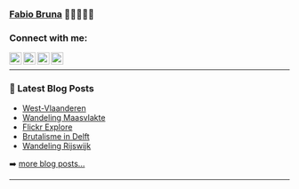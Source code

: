 ### [Fabio Bruna][website] 👋👋🏼👋🏿

### Connect with me:

[<img align="left" alt="Fabio Bruna | Twitter" width="22px" src="https://cdn.jsdelivr.net/npm/simple-icons@v3/icons/twitter.svg" />][twitter]
[<img align="left" alt="Fabio Bruna | LinkedIn" width="22px" src="https://cdn.jsdelivr.net/npm/simple-icons@v3/icons/linkedin.svg" />][linkedin]
[<img align="left" alt="Fabio Bruna | Instagram" width="22px" src="https://cdn.jsdelivr.net/npm/simple-icons@v3/icons/instagram.svg" />][instagram]
[<img align="left" alt="Fabio Bruna | Spotify" width="22px" src="https://cdn.jsdelivr.net/npm/simple-icons@v3/icons/spotify.svg" />][spotify]

<br />

---

### 📕 Latest Blog Posts

<!-- BLOG-POST-LIST:START -->
- [West-Vlaanderen](https://fabiobruna.nl/2021/05/07/west-vlaanderen/)
- [Wandeling Maasvlakte](https://fabiobruna.nl/2021/05/02/wandeling-maasvlakte/)
- [Flickr Explore](https://fabiobruna.nl/2021/04/26/flickr-explore/)
- [Brutalisme in Delft](https://fabiobruna.nl/2021/04/10/brutalisme-in-delft/)
- [Wandeling Rijswijk](https://fabiobruna.nl/2021/03/21/wandeling-rijswijk/)
<!-- BLOG-POST-LIST:END -->

➡️ [more blog posts...](https://fabiobruna.nl)

---

[website]: https://fabiobruna.nl
[twitter]: https://twitter.com/fabiobruna
[instagram]: https://instagram.com/fa.biobruna
[linkedin]: https://linkedin.com/in/fabiobruna
[spotify]: https://open.spotify.com/user/fabiobruna
